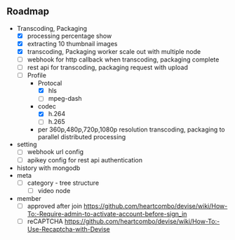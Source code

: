 ## Roadmap
* Transcoding, Packaging
    * [x] processing percentage show
    * [x] extracting 10 thumbnail images
    * [x] transcoding, Packaging worker scale out with multiple node
    * [ ] webhook for http callback when transcoding, packaging complete
    * [ ] rest api for transcoding, packaging request with upload
    * [ ] Profile
        - Protocal
            - [x] hls
            - [ ] mpeg-dash
        - codec
            - [x] h.264
            - [ ] h.265
        - per 360p,480p,720p,1080p resolution transcoding, packaging to parallel distributed processing
* setting
    * [ ] webhook url config
    * [ ] apikey config for rest api authentication
* history with mongodb
* meta
    * [ ] category - tree structure
        * [ ] video node
* member
    * [ ] approved after join https://github.com/heartcombo/devise/wiki/How-To:-Require-admin-to-activate-account-before-sign_in
    * [ ] reCAPTCHA https://github.com/heartcombo/devise/wiki/How-To:-Use-Recaptcha-with-Devise